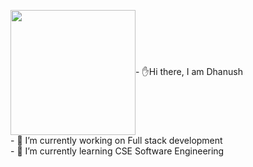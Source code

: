 
<img src="https://media2.giphy.com/media/SWoSkN6DxTszqIKEqv/giphy.gif?cid=ecf05e47jp3g3i66fsaxwt8xn41mccee7et6unfs2t5t3jr3&ep=v1_gifs_related&rid=giphy.gif&ct=g" width="200px" align="center">- ✋Hi there, I am Dhanush<br>- 🔭 I’m currently working on Full stack development<br>- 🌱 I’m currently learning CSE Software Engineering

